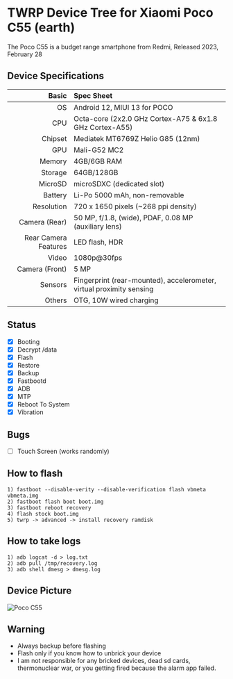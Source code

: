 # TWRP Device Tree for Xiaomi Poco C55 (earth)

The Poco C55 is a budget range smartphone from Redmi, Released 2023, February 28

## Device Specifications

Basic   | Spec Sheet
-------:|:-------------------------
OS      | Android 12, MIUI 13 for POCO
CPU     | Octa-core (2x2.0 GHz Cortex-A75 & 6x1.8 GHz Cortex-A55)
Chipset | Mediatek MT6769Z Helio G85 (12nm)
GPU     | Mali-G52 MC2
Memory  | 4GB/6GB RAM
Storage | 64GB/128GB
MicroSD | microSDXC (dedicated slot)
Battery | Li-Po 5000 mAh, non-removable
Resolution | 720 x 1650 pixels (~268 ppi density)
Camera (Rear)  | 50 MP, f/1.8, (wide), PDAF, 0.08 MP (auxiliary lens)
Rear Camera Features | LED flash, HDR
Video   | 1080p@30fps
Camera (Front)  | 5 MP
Sensors | Fingerprint (rear-mounted), accelerometer, virtual proximity sensing
Others | OTG, 10W wired charging

## Status

- [X] Booting
- [X] Decrypt /data
- [X] Flash
- [X] Restore
- [X] Backup
- [X] Fastbootd
- [X] ADB
- [X] MTP
- [X] Reboot To System
- [X] Vibration

## Bugs

- [ ] Touch Screen (works randomly)

## How to flash

```shell
1) fastboot --disable-verity --disable-verification flash vbmeta vbmeta.img
2) fastboot flash boot boot.img
3) fastboot reboot recovery
4) flash stock boot.img
5) twrp -> advanced -> install recovery ramdisk
```

## How to take logs
```shell
1) adb logcat -d > log.txt
2) adb pull /tmp/recovery.log
3) adb shell dmesg > dmesg.log
```

## Device Picture

![Poco C55](https://fdn2.gsmarena.com/vv/pics/xiaomi/xiaomi-poco-c55-1.jpg "Poco C55")

## Warning
- Always backup before flashing
- Flash only if you know how to unbrick your device
- I am not responsible for any bricked devices, dead sd cards, thermonuclear war, or you getting fired because the alarm app failed.